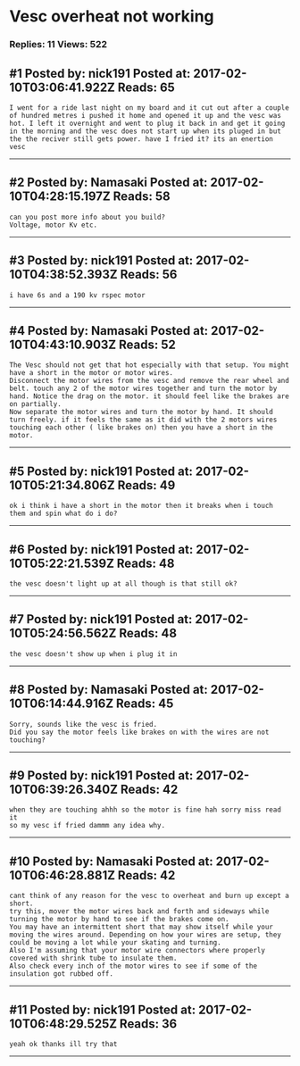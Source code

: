 # Vesc overheat not working

### Replies: 11 Views: 522

## \#1 Posted by: nick191 Posted at: 2017-02-10T03:06:41.922Z Reads: 65

```
I went for a ride last night on my board and it cut out after a couple of hundred metres i pushed it home and opened it up and the vesc was hot. I left it overnight and went to plug it back in and get it going in the morning and the vesc does not start up when its pluged in but the the reciver still gets power. have I fried it? its an enertion vesc
```

---
## \#2 Posted by: Namasaki Posted at: 2017-02-10T04:28:15.197Z Reads: 58

```
can you post more info about you build?
Voltage, motor Kv etc.
```

---
## \#3 Posted by: nick191 Posted at: 2017-02-10T04:38:52.393Z Reads: 56

```
i have 6s and a 190 kv rspec motor
```

---
## \#4 Posted by: Namasaki Posted at: 2017-02-10T04:43:10.903Z Reads: 52

```
The Vesc should not get that hot especially with that setup. You might have a short in the motor or motor wires.
Disconnect the motor wires from the vesc and remove the rear wheel and belt. touch any 2 of the motor wires together and turn the motor by hand. Notice the drag on the motor. it should feel like the brakes are on partially.
Now separate the motor wires and turn the motor by hand. It should turn freely. if it feels the same as it did with the 2 motors wires touching each other ( like brakes on) then you have a short in the motor.
```

---
## \#5 Posted by: nick191 Posted at: 2017-02-10T05:21:34.806Z Reads: 49

```
ok i think i have a short in the motor then it breaks when i touch them and spin what do i do?
```

---
## \#6 Posted by: nick191 Posted at: 2017-02-10T05:22:21.539Z Reads: 48

```
the vesc doesn't light up at all though is that still ok?
```

---
## \#7 Posted by: nick191 Posted at: 2017-02-10T05:24:56.562Z Reads: 48

```
the vesc doesn't show up when i plug it in
```

---
## \#8 Posted by: Namasaki Posted at: 2017-02-10T06:14:44.916Z Reads: 45

```
Sorry, sounds like the vesc is fried.
Did you say the motor feels like brakes on with the wires are not touching?
```

---
## \#9 Posted by: nick191 Posted at: 2017-02-10T06:39:26.340Z Reads: 42

```
when they are touching ahhh so the motor is fine hah sorry miss read it 
so my vesc if fried dammm any idea why.
```

---
## \#10 Posted by: Namasaki Posted at: 2017-02-10T06:46:28.881Z Reads: 42

```
cant think of any reason for the vesc to overheat and burn up except a short.
try this, mover the motor wires back and forth and sideways while turning the motor by hand to see if the brakes come on.
You may have an intermittent short that may show itself while your moving the wires around. Depending on how your wires are setup, they could be moving a lot while your skating and turning. 
Also I'm assuming that your motor wire connectors where properly covered with shrink tube to insulate them.
Also check every inch of the motor wires to see if some of the insulation got rubbed off.
```

---
## \#11 Posted by: nick191 Posted at: 2017-02-10T06:48:29.525Z Reads: 36

```
yeah ok thanks ill try that
```

---
